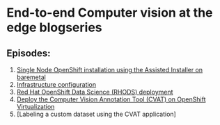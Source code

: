 # End-to-end Computer vision at the edge blogseries

## Episodes:
1. [Single Node OpenShift installation using the Assisted Installer on baremetal]()
2. [Infrastructure configuration]()
3. [Red Hat OpenShift Data Science (RHODS) deployment]()
4. [Deploy the Computer Vision Annotation Tool (CVAT) on OpenShift Virtualization]()
5. [Labeling a custom dataset using the CVAT application]
